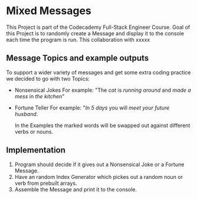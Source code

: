 # Mixed Messages
This Project is part of the Codecademy Full-Stack Engineer Course.
Goal of this Project is to randomly create a Message and display it to the console each time the program is run. This collaboration with xxxxx

## Message Topics and example outputs

To support a wider variety of messages and get some extra coding practice we decided to go with two Topics:
- Nonsensical Jokes
  For example: "The *cat* is *running around* and *made a mess* in *the kitchen*"
- Fortune Teller
  For example: "*In 5 days* you will *meet* *your future husband*.

  In the Examples the marked words will be swapped out against different verbs or nouns.

## Implementation

  1. Program should decide if it gives out a Nonsensical Joke or a Fortune Message.
  2. Have an random Index Generator which pickes out a random noun or verb from prebuilt arrays.
  3. Assemble the Message and print it to the console.

